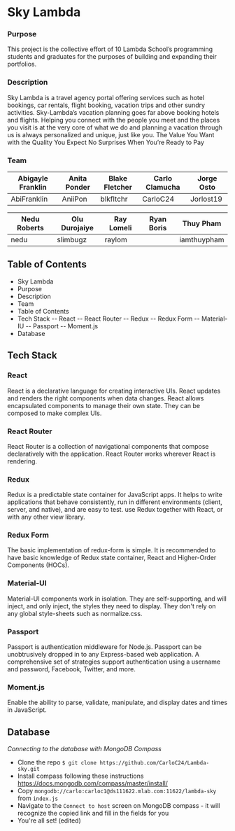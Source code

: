 # Sky Lambda
### Purpose
This project is the collective effort of 10 Lambda School’s programming students and graduates for the purposes of building and expanding their portfolios. 

### Description 
Sky Lambda is a travel agency portal offering services such as hotel bookings, car rentals, flight booking, vacation trips and other sundry activities. Sky-Lambda’s vacation planning goes far above booking hotels and flights. Helping you connect with the people you meet and the places you visit is at the very core of what we do and planning a vacation through us is always personalized and unique, just like you.
The Value You Want with the Quality You Expect
No Surprises When You’re Ready to Pay


### Team

| Abigayle Franklin | Anita Ponder  | Blake Fletcher    | Carlo Clamucha    | Jorge Osto    |
|-------------------|---------------|-------------------|-------------------|---------------|
| AbiFranklin       | AniiPon       | blkfltchr         | CarloC24          | Jorlost19     |

| Nedu Roberts  | Olu Durojaiye | Ray Lomeli    | Ryan Boris    | Thuy Pham     |
|---------------|---------------|---------------|---------------|---------------|
| nedu          | slimbugz      | raylom        |               |iamthuypham    |

## Table of Contents
- Sky Lambda
- Purpose
- Description
- Team
- Table of Contents
- Tech Stack
-- React
-- React Router
-- Redux
-- Redux Form
-- Material-IU
-- Passport
-- Moment.js
- Database

## Tech Stack
### React
React is a declarative language for creating interactive UIs. React updates and renders the right components when data changes. React allows encapsulated components to manage their own state. They can be composed to make complex UIs.

### React Router
React Router is a collection of navigational components that compose declaratively with the application. React Router works wherever React is rendering.

### Redux
Redux is a predictable state container for JavaScript apps. It helps to write applications that behave consistently, run in different environments (client, server, and native), and are easy to test. use Redux together with React, or with any other view library. 

### Redux Form
The basic implementation of redux-form is simple. It is recommended to have basic knowledge of Redux state container, React and Higher-Order Components (HOCs).

### Material-UI
Material-UI components work in isolation. They are self-supporting, and will inject, and only inject, the styles they need to display. They don't rely on any global style-sheets such as normalize.css.

### Passport
Passport is authentication middleware for Node.js. Passport can be unobtrusively dropped in to any Express-based web application. A comprehensive set of strategies support authentication using a username and password, Facebook, Twitter, and more.

### Moment.js
Enable the ability to parse, validate, manipulate, and display dates and times in JavaScript.


## Database
*Connecting to the database with MongoDB Compass*

- Clone the repo `$ git clone https://github.com/CarloC24/Lambda-sky.git`
- Install compass following these instructions https://docs.mongodb.com/compass/master/install/
- Copy `mongodb://carlo:carloc1@ds111622.mlab.com:11622/lambda-sky` from `index.js`
- Navigate to the `Connect to host` screen on MongoDB compass - it will recognize the copied link and fill in the fields for you
- You're all set! (edited) 
